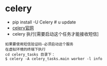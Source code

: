 # celery
- pip install -U Celery  # u update
- [celery官网](https://docs.celeryq.dev/en/stable/)
- celery 执行[需要启动这个任务才能接收短信]
```angular2html
如果要使用短信验证码-必须启动这个服务
在虚拟环境的终端下执行
cd celery_tasks 目录下：
$ celery -A celery_tasks.main worker -l info 
```